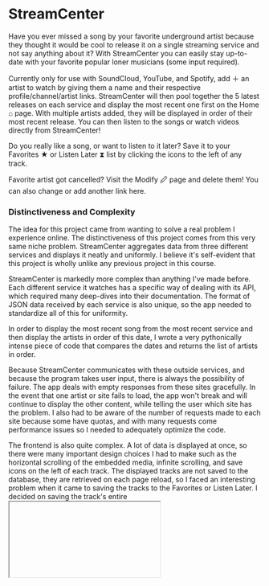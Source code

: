 # StreamCenter

Have you ever missed a song by your favorite underground artist because they thought it would be cool to release it on a single streaming service and not say anything about it? With StreamCenter you can easily stay up-to-date with your favorite popular loner musicians (some input required).

Currently only for use with SoundCloud, YouTube, and Spotify, add &#65291; an artist to watch by giving them a name and their respective profile/channel/artist links. StreamCenter will then pool together the 5 latest releases on each service and display the most recent one first on the Home &#8962; page. With multiple artists added, they will be displayed in order of their most recent release. You can then listen to the songs or watch videos directly from StreamCenter!

Do you really like a song, or want to listen to it later? Save it to your Favorites &#9733; or Listen Later &#10711; list by clicking the icons to the left of any track.

Favorite artist got cancelled? Visit the Modify &#128393; page and delete them! You can also change or add another link here.


### Distinctiveness and Complexity

The idea for this project came from wanting to solve a real problem I experience online. The distinctiveness of this project comes from this very same niche problem. StreamCenter aggregates data from three different services and displays it neatly and uniformly. I believe it's self-evident that this project is wholly unlike any previous project in this course.

StreamCenter is markedly more complex than anything I've made before. Each different service it watches has a specific way of dealing with its API, which required many deep-dives into their documentation. The format of JSON data received by each service is also unique, so the app needed to standardize all of this for uniformity.

In order to display the most recent song from the most recent service and then display the artists in order of this date, I wrote a very pythonically intense piece of code that compares the dates and returns the list of artists in order.

Because StreamCenter communicates with these outside services, and because the program takes user input, there is always the possibility of failure. The app deals with empty responses from these sites gracefully. In the event that one artist or site fails to load, the app won't break and will continue to display the other content, while telling the user which site has the problem. I also had to be aware of the number of requests made to each site because some have quotas, and with many requests come performance issues so I needed to adequately optimize the code.

The frontend is also quite complex. A lot of data is displayed at once, so there were many important design choices I had to make such as the horizontal scrolling of the embedded media, infinite scrolling, and save icons on the left of each track. The displayed tracks are not saved to the database, they are retrieved on each page reload, so I faced an interesting problem when it came to saving the tracks to the Favorites or Listen Later. I decided on saving the track's entire <iframe> HTML to the database, and displaying this data when the saved pages are visited. 

When a track is saved, the icon on the Home page is filled in and it's data is added to the saved list. However, if the track gets removed from the saveds, the icon on the Home page needs to change back to unfilled. The Javascript will search the document for the saved HTML data and if a match is found, the icon will change. Unforseen problems like this and many others contribute to the complexity of this project.

The application uses 3 Django models and is mobile responsive.


### Installation
* Install project dependencies by executing `pip install -r requirements.txt` in the project directory. This will install Django, pytube for scraping YouTube, and requests.
* Make and apply migrations with `python manage.py makemigrations` followed by `python manage.py migrate`.
* Optionally create a superuser for use in the admin site with `python manage.py createsuperuser`. Follow the onscreen prompts.
* Start the website with `python manage.py runserver`.
* Go to the localhost address given onscreen in your web browser and register an account.


### File Contents
```
|   db.sqlite3  --> Contains the database.
|   manage.py
|   requirements.txt    --> List of imported Python libraries.
|   
+---project5
|   |   asgi.py
|   |   settings.py --> Settings and configurations for the project.
|   |   urls.py     --> Path to the admin site and includes streamcenter urls.
|   |   wsgi.py
|   |   __init__.py
|   |   
|   \---__pycache__
|           
\---streamcenter
    |   admin.py    --> Models registered here for use in the admin site.
    |   apps.py
    |   models.py   --> Contains the database models.
    |   tests.py    --> I only used this file to design an algorithm.
    |   urls.py     --> App URL patterns and API routes
    |   views.py    --> The main backend code.
    |   __init__.py
    |   
    +---migrations
    |   |   
    |   \---__pycache__
    |           
    +---static      --> Contains frontend code.
    |   \---streamcenter
    |           generators.js   --> Exports functions for use in script.js.
    |                               They generally contain HTML code or
    |                               create buttons.
    |           script.js   --> Main Javascript code. Streamcenter is a
    |                           single-page site so it changes the view,
    |                           sends and retrieves data from the DB,
    |                           and dynamically displays content.
    |           styles.css  --> Raw CSS styling.
    |           styles.css.map
    |           styles.scss --> Source SCSS styling code.
    |           
    +---templates
    |   \---streamcenter    --> Contains every HTML page rendered.
    |           index.html  --> Main page seen after login. Contains divs
    |                           for each view and imports script.js.
    |           layout.html --> Template used by the other HTML files.
    |                           Contains header info, navbar, the add-artist
    |                           modal, and imports jQuery, Popper, and
    |                           Bootstrap.
    |           login.html
    |           register.html
    |           
    \---__pycache__
```


### Additional Information

SoundCloud is definitely the most troublesome service. Currently their API registration is closed, so the methods and endpoints in their documention simply do not work without valid API keys. I ended up 'reverse engineering' their API to meet my needs, however this makes it fairly unstable.

Given that the inputted SoundCloud link is correct, the get_artist_tracks() function in views.py tends to not retrieve any data. If it fails, it will recursively call itself and try again. If I let this run infinitely, it will eventually work, but this means long load times and bad resource management. The function takes a 'tries' variable that limits how many recursive calls it makes before returning 'Failed' track data. 

If some of the artists fail to load SoundCloud data, just reload the page and it may work.

In the event that SoundCloud loads nothing even after reloading, the 'client_id' and 'app_version' variables at the top of views.py may need to be updated. Details are given in the comment above the variable.
